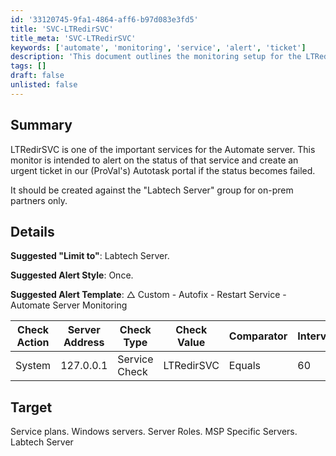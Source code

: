 ```yaml
---
id: '33120745-9fa1-4864-aff6-b97d083e3fd5'
title: 'SVC-LTRedirSVC'
title_meta: 'SVC-LTRedirSVC'
keywords: ['automate', 'monitoring', 'service', 'alert', 'ticket']
description: 'This document outlines the monitoring setup for the LTRedirSVC service on the Automate server, including alert configurations and service check details to ensure timely notifications and ticket creation in Autotask.'
tags: []
draft: false
unlisted: false
---
```


## Summary

LTRedirSVC is one of the important services for the Automate server. This monitor is intended to alert on the status of that service and create an urgent ticket in our (ProVal's) Autotask portal if the status becomes failed.

It should be created against the "Labtech Server" group for on-prem partners only.

## Details

**Suggested "Limit to"**: Labtech Server.

**Suggested Alert Style**: Once.

**Suggested Alert Template**: △ Custom - Autofix - Restart Service - Automate Server Monitoring

| Check Action | Server Address | Check Type     | Check Value | Comparator | Interval | Result |
|--------------|----------------|----------------|-------------|------------|----------|--------|
| System       | 127.0.0.1     | Service Check  | LTRedirSVC  | Equals     | 60       | 1      |

## Target

Service plans. Windows servers. Server Roles. MSP Specific Servers. Labtech Server

